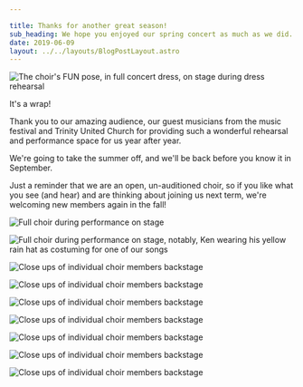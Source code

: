 ```yaml
---

title: Thanks for another great season!
sub_heading: We hope you enjoyed our spring concert as much as we did.
date: 2019-06-09
layout: ../../layouts/BlogPostLayout.astro
---
```

![](/images/2019choirFUN.jpg "The choir's FUN pose, in full concert dress, on stage during dress rehearsal")

It's a wrap!

Thank you to our amazing audience, our guest musicians from the music festival and Trinity United Church for providing such a wonderful rehearsal and performance space for us year after year.

We're going to take the summer off, and we'll be back before you know it in September.

Just a reminder that we are an open, un-auditioned choir, so if you like what you see (and hear) and are thinking about joining us next term, we're welcoming new members again in the fall!

![](/images/20190609_IMG_3586.jpg "Full choir during performance on stage")

![](/images/20190609_IMG_3587.jpg "Full choir during performance on stage, notably, Ken wearing his yellow rain hat as costuming for one of our songs")

![](/images/20190609_SAR_8842.jpg "Close ups of individual choir members backstage")

![](/images/20190609_SAR_8831.jpg "Close ups of individual choir members backstage")

![](/images/20190609_SAR_8850.jpg "Close ups of individual choir members backstage")

![](/images/20190609_SAR_8852.jpg "Close ups of individual choir members backstage")

![](/images/20190609_SAR_8849.jpg "Close ups of individual choir members backstage")

![](/images/20190609_SAR_8832.jpg "Close ups of individual choir members backstage")

![](/images/20190609_SAR_8855.jpg "Close ups of individual choir members backstage")
